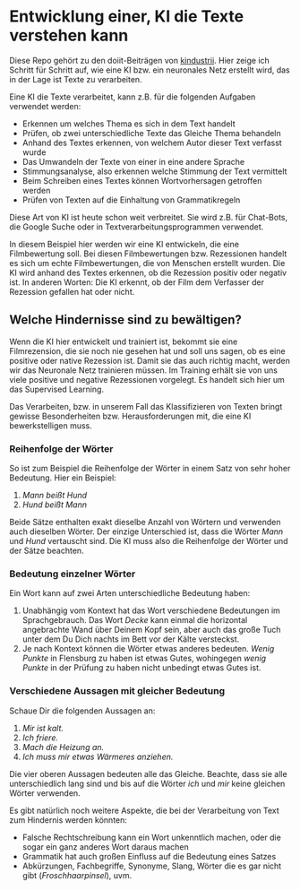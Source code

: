 # Entwicklung einer, KI die Texte verstehen kann

Diese Repo gehört zu den doiit-Beiträgen von [kindustrii](https://www.kindustrii.de).
Hier zeige ich Schritt für Schritt auf, wie eine KI bzw. ein neuronales Netz erstellt wird, das in der Lage ist Texte zu verarbeiten.

Eine KI die Texte verarbeitet, kann z.B. für die folgenden Aufgaben verwendet werden:
- Erkennen um welches Thema es sich in dem Text handelt
- Prüfen, ob zwei unterschiedliche Texte das Gleiche Thema behandeln
- Anhand des Textes erkennen, von welchem Autor dieser Text verfasst wurde
- Das Umwandeln der Texte von einer in eine andere Sprache 
- Stimmungsanalyse, also erkennen welche Stimmung der Text vermittelt
- Beim Schreiben eines Textes können Wortvorhersagen getroffen werden
- Prüfen von Texten auf die Einhaltung von Grammatikregeln

Diese Art von KI ist heute schon weit verbreitet. Sie wird z.B. für Chat-Bots, die Google Suche oder in Textverarbeitungsprogrammen verwendet.

In diesem Beispiel hier werden wir eine KI entwickeln, die eine Filmbewertung soll. Bei diesen Filmbewertungen bzw. Rezessionen handelt es sich um echte Filmbewertungen, die von Menschen erstellt wurden. Die KI wird anhand des Textes erkennen, ob die Rezession positiv oder negativ ist. In anderen Worten: Die KI erkennt, ob der Film dem Verfasser der Rezession gefallen hat oder nicht.

## Welche Hindernisse sind zu bewältigen?

Wenn die KI hier entwickelt und trainiert ist, bekommt sie eine Filmrezension, die sie noch nie gesehen hat und soll uns sagen, ob es eine positive oder native Rezession ist. Damit sie das auch richtig macht, werden wir das Neuronale Netz trainieren müssen. Im Training erhält sie von uns viele positive und negative Rezessionen vorgelegt. Es handelt sich hier um das Supervised Learning.

Das Verarbeiten, bzw. in unserem Fall das Klassifizieren von Texten bringt gewisse Besonderheiten bzw. Herausforderungen mit, die eine KI bewerkstelligen muss. 

### Reihenfolge der Wörter

So ist zum Beispiel die Reihenfolge der Wörter in einem Satz von sehr hoher Bedeutung. Hier ein Beispiel:
1. *Mann beißt Hund*
2. *Hund beißt Mann*

Beide Sätze enthalten exakt dieselbe Anzahl von Wörtern und verwenden auch dieselben Wörter. Der einzige Unterschied ist, dass die Wörter *Mann* und *Hund* vertauscht sind. Die KI muss also die Reihenfolge der Wörter und der Sätze beachten.

### Bedeutung einzelner Wörter

Ein Wort kann auf zwei Arten unterschiedliche Bedeutung haben:
1. Unabhängig vom Kontext hat das Wort verschiedene Bedeutungen im Sprachgebrauch. Das Wort *Decke* kann einmal die horizontal angebrachte Wand über Deinem Kopf sein, aber auch das große Tuch unter dem Du Dich nachts im Bett vor der Kälte versteckst.
2. Je nach Kontext können die Wörter etwas anderes bedeuten. *Wenig Punkte* in Flensburg zu haben ist etwas Gutes, wohingegen *wenig Punkte* in der Prüfung zu haben nicht unbedingt etwas Gutes ist.

### Verschiedene Aussagen mit gleicher Bedeutung

Schaue Dir die folgenden Aussagen an:
1. *Mir ist kalt.*
2. *Ich friere.*
3. *Mach die Heizung an.*
4. *Ich muss mir etwas Wärmeres anziehen.*

Die vier oberen Aussagen bedeuten alle das Gleiche. Beachte, dass sie alle unterschiedlich lang sind und bis auf die Wörter *ich* und *mir* keine gleichen Wörter verwenden.

Es gibt natürlich noch weitere Aspekte, die bei der Verarbeitung von Text zum Hindernis werden könnten:
- Falsche Rechtschreibung kann ein Wort unkenntlich machen, oder die sogar ein ganz anderes Wort daraus machen
- Grammatik hat auch großen Einfluss auf die Bedeutung eines Satzes
- Abkürzungen, Fachbegriffe, Synonyme, Slang, Wörter die es gar nicht gibt (*Froschhaarpinsel*), uvm.
